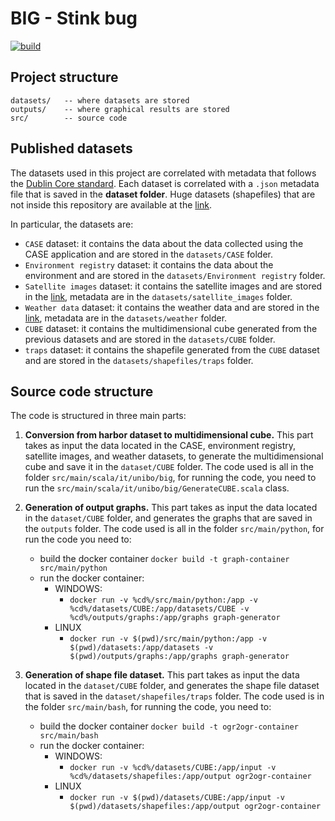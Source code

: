 # BIG - Stink bug

[![build](https://github.com/big-unibo/experimental-project/actions/workflows/build.yml/badge.svg)](https://github.com/big-unibo/experimental-project/actions/workflows/build.yml)

## Project structure

    datasets/   -- where datasets are stored
    outputs/    -- where graphical results are stored
    src/        -- source code

## Published datasets
The datasets used in this project are correlated with metadata that follows the [Dublin Core standard](https://www.dublincore.org/).
Each dataset is correlated with a `.json` metadata file that is saved in the **dataset folder**.
Huge datasets (shapefiles) that are not inside this repository
are available at the [link](https://big.csr.unibo.it/downloads/stink-bug/datasets/shapefiles/).

In particular, the datasets are:
- `CASE` dataset: it contains the data about the data collected using the CASE application and are stored in the `datasets/CASE` folder.
- `Environment registry` dataset: it contains the data about the environment and are stored in the `datasets/Environment registry` folder.
- `Satellite images` dataset: it contains the satellite images
  and are stored in the [link](https://big.csr.unibo.it/downloads/stink-bug/datasets/shapefiles/satellite_images/),
  metadata are in the `datasets/satellite_images` folder.
- `Weather data` dataset: it contains the weather data and are stored in the [link](https://big.csr.unibo.it/downloads/stink-bug/datasets/shapefiles/weather/),
  metadata are in the `datasets/weather` folder.
- `CUBE` dataset: it contains the multidimensional cube generated from the previous datasets and are stored in the `datasets/CUBE` folder.
- `traps` dataset: it contains the shapefile generated from the `CUBE` dataset and are stored in the `datasets/shapefiles/traps` folder.

## Source code structure
The code is structured in three main parts:

1. **Conversion from harbor dataset to multidimensional cube.**
   This part takes as input the data located in the CASE, environment registry, satellite images,
   and weather datasets,
   to generate the multidimensional cube and save it in the `dataset/CUBE` folder.
   The code used is all in the folder `src/main/scala/it/unibo/big`,
   for running the code, you need to run the `src/main/scala/it/unibo/big/GenerateCUBE.scala` class.
2. **Generation of output graphs.**
   This part takes as input the data located in the `dataset/CUBE` folder,
   and generates the graphs that are saved in the `outputs` folder.
   The code used is all in the folder `src/main/python`, for run the code you need to:
    - build the docker container `docker build -t graph-container src/main/python`
    - run the docker container:
        - WINDOWS:
            - `docker run -v %cd%/src/main/python:/app -v %cd%/datasets/CUBE:/app/datasets/CUBE -v %cd%/outputs/graphs:/app/graphs graph-generator`
        - LINUX
            - `docker run -v $(pwd)/src/main/python:/app -v $(pwd)/datasets:/app/datasets -v $(pwd)/outputs/graphs:/app/graphs graph-generator`
3. **Generation of shape file dataset.**
   This part takes as input the data located in the `dataset/CUBE` folder, and generates the shape file dataset that is
   saved in the `dataset/shapefiles/traps` folder.
   The code used is in the folder `src/main/bash`, for running the code, you need to:

   - build the docker container `docker build -t ogr2ogr-container src/main/bash`
   - run the docker container:
       - WINDOWS:
           - `docker run -v %cd%/datasets/CUBE:/app/input -v %cd%/datasets/shapefiles:/app/output ogr2ogr-container`
       - LINUX
           - `docker run -v $(pwd)/datasets/CUBE:/app/input -v $(pwd)/datasets/shapefiles:/app/output ogr2ogr-container`

